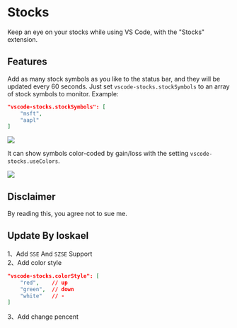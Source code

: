 # Stocks

Keep an eye on your stocks while using VS Code, with the "Stocks" extension.

## Features

Add as many stock symbols as you like to the status bar, and they will be updated every 60 seconds. Just set `vscode-stocks.stockSymbols` to an array of stock symbols to monitor. Example:
```json
"vscode-stocks.stockSymbols": [
    "msft",
    "aapl"
]
```

<img src="https://raw.githubusercontent.com/roblourens/vscode-stocks/master/images/example.png">

It can show symbols color-coded by gain/loss with the setting `vscode-stocks.useColors`.

<img src="https://raw.githubusercontent.com/roblourens/vscode-stocks/master/images/example_colors.png">

## Disclaimer
By reading this, you agree not to sue me.

## Update By loskael

1、Add `SSE` And `SZSE` Support  
2、Add color style
```json
"vscode-stocks.colorStyle": [
    "red",    // up
    "green",  // down
    "white"   // -
]
```
3、Add change pencent